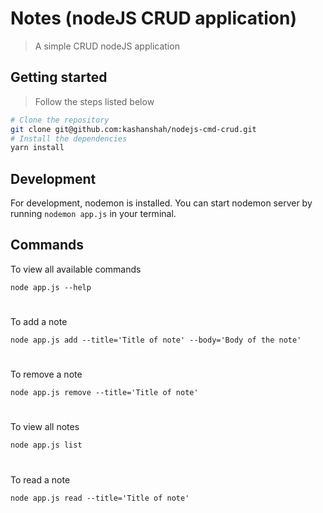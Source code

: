 # Notes (nodeJS CRUD application)
> A simple CRUD nodeJS application

## Getting started
> Follow the steps listed below

```bash
# Clone the repository
git clone git@github.com:kashanshah/nodejs-cmd-crud.git
# Install the dependencies
yarn install
```

## Development
For development, nodemon is installed. You can start nodemon server by running `nodemon app.js` in your terminal.

## Commands
To view all available commands
```
node app.js --help
```
#
To add a note
```
node app.js add --title='Title of note' --body='Body of the note'
```

#
To remove a note
```
node app.js remove --title='Title of note'
```

#
To view all notes
```
node app.js list
```

#
To read a note
```
node app.js read --title='Title of note'
```
